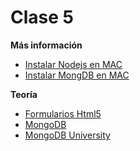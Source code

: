 Clase 5
=================

**Más información**

- [Instalar Nodejs en MAC](https://changelog.com/install-node-js-with-homebrew-on-os-x/)
- [Instalar MongDB en MAC](https://docs.mongodb.org/manual/tutorial/install-mongodb-on-os-x/)

**Teoría**

- [Formularios Html5](http://www.w3schools.com/html/html_form_attributes.asp)
- [MongoDB](https://www.mongodb.org/)
- [MongoDB University](https://university.mongodb.com/)
